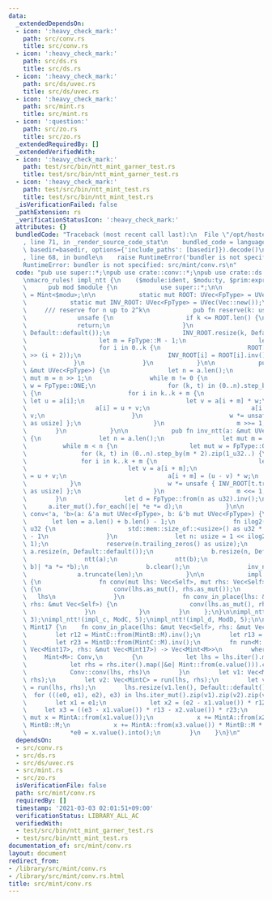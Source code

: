```yaml
---
data:
  _extendedDependsOn:
  - icon: ':heavy_check_mark:'
    path: src/conv.rs
    title: src/conv.rs
  - icon: ':heavy_check_mark:'
    path: src/ds.rs
    title: src/ds.rs
  - icon: ':heavy_check_mark:'
    path: src/ds/uvec.rs
    title: src/ds/uvec.rs
  - icon: ':heavy_check_mark:'
    path: src/mint.rs
    title: src/mint.rs
  - icon: ':question:'
    path: src/zo.rs
    title: src/zo.rs
  _extendedRequiredBy: []
  _extendedVerifiedWith:
  - icon: ':heavy_check_mark:'
    path: test/src/bin/ntt_mint_garner_test.rs
    title: test/src/bin/ntt_mint_garner_test.rs
  - icon: ':heavy_check_mark:'
    path: test/src/bin/ntt_mint_test.rs
    title: test/src/bin/ntt_mint_test.rs
  _isVerificationFailed: false
  _pathExtension: rs
  _verificationStatusIcon: ':heavy_check_mark:'
  attributes: {}
  bundledCode: "Traceback (most recent call last):\n  File \"/opt/hostedtoolcache/Python/3.9.2/x64/lib/python3.9/site-packages/onlinejudge_verify/documentation/build.py\"\
    , line 71, in _render_source_code_stat\n    bundled_code = language.bundle(stat.path,\
    \ basedir=basedir, options={'include_paths': [basedir]}).decode()\n  File \"/opt/hostedtoolcache/Python/3.9.2/x64/lib/python3.9/site-packages/onlinejudge_verify/languages/user_defined.py\"\
    , line 68, in bundle\n    raise RuntimeError('bundler is not specified: {}'.format(path.as_posix()))\n\
    RuntimeError: bundler is not specified: src/mint/conv.rs\n"
  code: "pub use super::*;\npub use crate::conv::*;\npub use crate::ds::uvec::*;\n\
    \nmacro_rules! impl_ntt {\n    ($module:ident, $modu:ty, $prim:expr) => {\n  \
    \      pub mod $module {\n            use super::*;\n\n            type FpType\
    \ = Mint<$modu>;\n\n            static mut ROOT: UVec<FpType> = UVec(Vec::new());\n\
    \            static mut INV_ROOT: UVec<FpType> = UVec(Vec::new());\n\n       \
    \     /// reserve for n up to 2^k\n            pub fn reserve(k: usize) {\n  \
    \              unsafe {\n                    if k <= ROOT.len() {\n          \
    \              return;\n                    }\n                    ROOT.resize(k,\
    \ Default::default());\n                    INV_ROOT.resize(k, Default::default());\n\
    \                    let m = FpType::M - 1;\n                    let proot = FpType::from($prim);\n\
    \                    for i in 0..k {\n                        ROOT[i] = -proot.pow(m\
    \ >> (i + 2));\n                        INV_ROOT[i] = ROOT[i].inv();\n       \
    \             }\n                }\n            }\n\n            pub fn ntt(a:\
    \ &mut UVec<FpType>) {\n                let n = a.len();\n                let\
    \ mut m = n >> 1;\n                while m != 0 {\n                    let mut\
    \ w = FpType::ONE;\n                    for (k, t) in (0..n).step_by(m * 2).zip(1_u32..)\
    \ {\n                        for i in k..k + m {\n                           \
    \ let u = a[i];\n                            let v = a[i + m] * w;\n         \
    \                   a[i] = u + v;\n                            a[i + m] = u -\
    \ v;\n                        }\n                        w *= unsafe { ROOT[t.trailing_zeros()\
    \ as usize] };\n                    }\n                    m >>= 1;\n        \
    \        }\n            }\n\n            pub fn inv_ntt(a: &mut UVec<FpType>)\
    \ {\n                let n = a.len();\n                let mut m = 1;\n      \
    \          while m < n {\n                    let mut w = FpType::ONE;\n     \
    \               for (k, t) in (0..n).step_by(m * 2).zip(1_u32..) {\n         \
    \               for i in k..k + m {\n                            let u = a[i];\n\
    \                            let v = a[i + m];\n                            a[i]\
    \ = u + v;\n                            a[i + m] = (u - v) * w;\n            \
    \            }\n                        w *= unsafe { INV_ROOT[t.trailing_zeros()\
    \ as usize] };\n                    }\n                    m <<= 1;\n        \
    \        }\n                let d = FpType::from(n as u32).inv();\n          \
    \      a.iter_mut().for_each(|e| *e *= d);\n            }\n\n            pub fn\
    \ conv<'a, 'b>(a: &'a mut UVec<FpType>, b: &'b mut UVec<FpType>) {\n         \
    \       let len = a.len() + b.len() - 1;\n                fn ilog2(n: usize) ->\
    \ u32 {\n                    std::mem::size_of::<usize>() as u32 * 8 - n.leading_zeros()\
    \ - 1\n                }\n                let n: usize = 1 << ilog2(len * 2 -\
    \ 1);\n                reserve(n.trailing_zeros() as usize);\n               \
    \ a.resize(n, Default::default());\n                b.resize(n, Default::default());\n\
    \                ntt(a);\n                ntt(b);\n                a.iter_mut().zip(b.iter()).for_each(|(a,\
    \ b)| *a *= *b);\n                b.clear();\n                inv_ntt(a);\n  \
    \              a.truncate(len);\n            }\n\n            impl Conv for FpType\
    \ {\n                fn conv(mut lhs: Vec<Self>, mut rhs: Vec<Self>) -> Vec<Self>\
    \ {\n                    conv(lhs.as_mut(), rhs.as_mut());\n                 \
    \   lhs\n                }\n                fn conv_in_place(lhs: &mut Vec<Self>,\
    \ rhs: &mut Vec<Self>) {\n                    conv(lhs.as_mut(), rhs.as_mut());\n\
    \                }\n            }\n        }\n    };\n}\n\nimpl_ntt!(impl_b, ModB,\
    \ 3);\nimpl_ntt!(impl_c, ModC, 5);\nimpl_ntt!(impl_d, ModD, 5);\n\nimpl Conv for\
    \ Mint17 {\n    fn conv_in_place(lhs: &mut Vec<Self>, rhs: &mut Vec<Self>) {\n\
    \        let r12 = MintC::from(MintB::M).inv();\n        let r13 = MintD::from(MintB::M).inv();\n\
    \        let r23 = MintD::from(MintC::M).inv();\n        fn run<M: Mod>(lhs: &mut\
    \ Vec<Mint17>, rhs: &mut Vec<Mint17>) -> Vec<Mint<M>>\n        where\n       \
    \     Mint<M>: Conv,\n        {\n            let lhs = lhs.iter().map(|&e| Mint::from(e.value())).collect();\n\
    \            let rhs = rhs.iter().map(|&e| Mint::from(e.value())).collect();\n\
    \            Conv::conv(lhs, rhs)\n        }\n        let v1: Vec<MintB> = run(lhs,\
    \ rhs);\n        let v2: Vec<MintC> = run(lhs, rhs);\n        let v3: Vec<MintD>\
    \ = run(lhs, rhs);\n        lhs.resize(v1.len(), Default::default());\n      \
    \  for (((e0, e1), e2), e3) in lhs.iter_mut().zip(v1).zip(v2).zip(v3) {\n    \
    \        let x1 = e1;\n            let x2 = (e2 - x1.value()) * r12;\n       \
    \     let x3 = ((e3 - x1.value()) * r13 - x2.value()) * r23;\n            let\
    \ mut x = MintA::from(x1.value());\n            x += MintA::from(x2.value()) *\
    \ MintB::M;\n            x += MintA::from(x3.value()) * MintB::M * MintC::M;\n\
    \            *e0 = x.value().into();\n        }\n    }\n}\n"
  dependsOn:
  - src/conv.rs
  - src/ds.rs
  - src/ds/uvec.rs
  - src/mint.rs
  - src/zo.rs
  isVerificationFile: false
  path: src/mint/conv.rs
  requiredBy: []
  timestamp: '2021-03-03 02:01:51+09:00'
  verificationStatus: LIBRARY_ALL_AC
  verifiedWith:
  - test/src/bin/ntt_mint_garner_test.rs
  - test/src/bin/ntt_mint_test.rs
documentation_of: src/mint/conv.rs
layout: document
redirect_from:
- /library/src/mint/conv.rs
- /library/src/mint/conv.rs.html
title: src/mint/conv.rs
---
```


